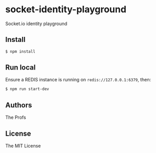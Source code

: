 # socket-identity-playground
Socket.io identity playground

## Install

```bash
$ npm install
```

## Run local

Ensure a REDIS instance is running on `redis://127.0.0.1:6379`, then:

```bash
$ npm run start-dev
```

## Authors

The Profs

## License

The MIT License
